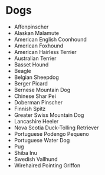 # Dogs
 - Affenpinscher
 - Alaskan Malamute
 - American English Coonhound
 - American Foxhound
 - American Hairless Terrier
 - Australian Terrier
 - Basset Hound
 - Beagle
 - Belgian Sheepdog
 - Berger Picard
 - Bernese Mountain Dog
 - Chinese Shar Pei
 - Doberman Pinscher
 - Finnish Spitz
 - Greater Swiss Mountain Dog
 - Lancashire Heeler
 - Nova Scotia Duck-Tolling Retriever
 - Portuguese Podengo Pequeno
 - Portuguese Water Dog
 - Pug
 - Shiba Inu
 - Swedish Vallhund
 - Wirehaired Pointing Griffon
